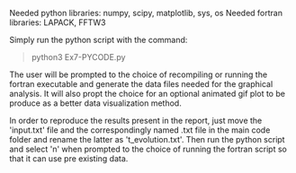 Needed python libraries: numpy, scipy, matplotlib, sys, os
Needed fortran libraries: LAPACK, FFTW3

Simply run the python script with the command:

 >python3 Ex7-PYCODE.py

The user will be prompted to the choice of recompiling or running the fortran executable 
and generate the data files needed for the graphical analysis.
It will also propt the choice for an optional animated gif plot to be produce as a better
data visualization method.


In order to reproduce the results present in the report, just move the 'input.txt' file and the correspondingly named .txt file
in the main code folder and rename the latter as 't_evolution.txt'. Then run the python script and select
'n' when prompted to the choice of running the fortran script so that it can use pre existing data. 